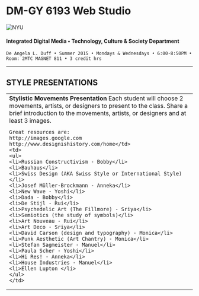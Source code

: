 # DM-GY 6193 Web Studio

![NYU](http://ws2.polishedsolid.com/de/nyu_soe_logo.png)
#### Integrated Digital Media • Technology, Culture & Society Department

    De Angela L. Duff • Summer 2015 • Mondays & Wednesdays • 6:00-8:50PM • Room: 2MTC MAGNET 811 • 3 credit hrs

---

## STYLE PRESENTATIONS

<table>
<tr>
    <td><b>Stylistic Movements Presentation</b>
    Each student will choose 2 movements, artists, or designers to present to the class. Share a brief introduction to the movements, artists, or designers and at least 3 images.

    Great resources are:
    http://images.google.com
    http://www.designishistory.com/home</td>
    <td>
    <ul>
    <li>Russian Constructivism - Bobby</li>
    <li>Bauhaus</li>
    <li>Swiss Design (AKA Swiss Style or International Style)</li>
    <li>Josef Müller-Brockmann - Anneka</li>
    <li>New Wave - Yoshi</li>
    <li>Dada - Bobby</li>
    <li>De Stijl - Rui</li>
    <li>Psychedelic Art (The Fillmore) - Sriya</li>
    <li>Semiotics (the study of symbols)</li>
    <li>Art Nouveau - Rui</li>
    <li>Art Deco - Sriya</li>
    <li>David Carson (design and typography) - Monica</li>
    <li>Punk Aesthetic (Art Chantry) - Monica</li>
    <li>Stefan Sagmeister - Manuel</li>
    <li>Paula Scher - Yoshi</li>
    <li>Hi Res! - Anneka</li>
    <li>House Industries - Manuel</li>
    <li>Ellen Lupton </li>
    </ul>
    </td>
</tr>
</table>










